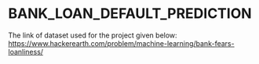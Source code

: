# BANK_LOAN_DEFAULT_PREDICTION
The link of dataset used for the project given below:
https://www.hackerearth.com/problem/machine-learning/bank-fears-loanliness/
